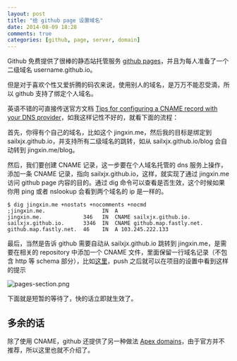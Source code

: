 ```yaml
---
layout: post
title: "给 github page 设置域名"
date: 2014-08-09 18:28
comments: true
categories: [github, page, server, domain]
---
```


Github 免费提供了很棒的静态站托管服务 [github pages](https://pages.github.com/)，并且为每人准备了一个二级域名 username.github.io。

但是对于喜欢个性又爱折腾的码农来说，使用别人的域名，是万万不能忍受滴，所以 github 支持了绑定个人域名。

英语不错的可直接传送官方文档 [Tips for configuring a CNAME record with your DNS provider](https://help.github.com/articles/setting-up-a-custom-domain-with-github-pages)，如我这样记性不好的，就看下面的流程：

首先，你得有个自己的域名，比如这个 jingxin.me，然后我的目标是绑定到 sailxjx.github.io，并支持所有二级域名的跳转，如从 sailxjx.github.io/blog 会自动转到 jingxin.me/blog。

然后，我们要创建 CNAME 记录，这一步要在个人域名托管的 dns 服务上操作，添加一条 CNAME 记录，指向 sailxjx.github.io，这样，就实现了通过 jingxin.me 访问 github page 内容的目的。通过 dig 命令可以查看是否生效，这个时候如果你用 ping 或者 nslookup 会看到两个域名的 ip 是一样的。

```
$ dig jingxin.me +nostats +nocomments +nocmd
;jingxin.me.                  IN  A
jingxin.me.             346   IN  CNAME sailxjx.github.io.
sailxjx.github.io.      3346  IN  CNAME github.map.fastly.net.
github.map.fastly.net.  46    IN  A 103.245.222.133
```

最后，当然是告诉 github 需要自动从 sailxjx.github.io 跳转到 jingxin.me，是需要在相关的 repository 中添加一个 CNAME 文件，里面保留一行域名记录（不包含 http 等 schema 部分），比如[这里](https://github.com/sailxjx/sailxjx.github.com/blob/master/CNAME)，push 之后就可以在项目的设置中看到这样的提示

![pages-section.png](https://github-images.s3.amazonaws.com/help/settings/pages-section.png)

下面就是短暂的等待了，快的话立即就生效了。

## 多余的话

除了使用 CNAME，github 还提供了另一种做法 [Apex domains](https://help.github.com/articles/about-custom-domains-for-github-pages-sites#apex-domains)，由于官方并不推荐，所以这里也就不介绍了。
